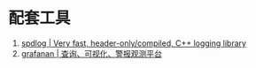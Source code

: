 # 配套工具
1. [spdlog | Very fast, header-only/compiled, C++ logging library](https://github.com/gabime/spdlog)
2. [grafanan | 查询、可视化、警报观测平台](https://grafana.com/)